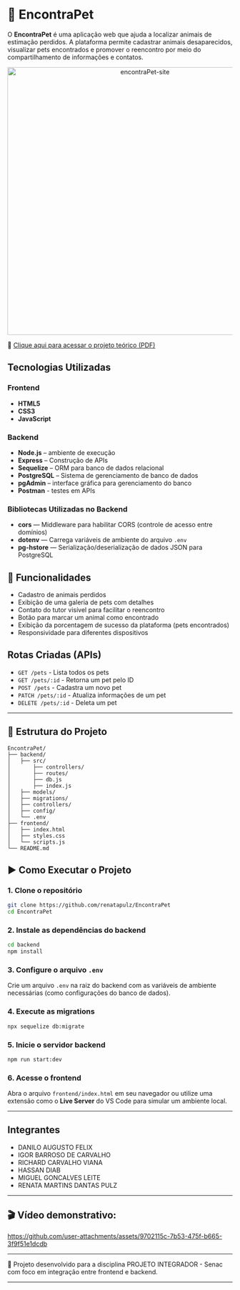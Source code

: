 # 🐾 EncontraPet

O **EncontraPet** é uma aplicação web que ajuda a localizar animais de estimação perdidos. A plataforma permite cadastrar animais desaparecidos, visualizar pets encontrados e promover o reencontro por meio do compartilhamento de informações e contatos.

<div align="center">
  <img width="600" alt="encontraPet-site" src="https://github.com/user-attachments/assets/53290d31-3bd5-40e3-b159-4c07b905458f" />
</div>

📄 [Clique aqui para acessar o projeto teórico (PDF)](./projeto-teorico.pdf)

## Tecnologias Utilizadas

### Frontend
- **HTML5**
- **CSS3**
- **JavaScript**

### Backend
- **Node.js** – ambiente de execução
- **Express** – Construção de APIs
- **Sequelize** – ORM para banco de dados relacional
- **PostgreSQL** – Sistema de gerenciamento de banco de dados
- **pgAdmin** – interface gráfica para gerenciamento do banco
- **Postman** - testes em APIs

### Bibliotecas Utilizadas no Backend

- **cors** — Middleware para habilitar CORS (controle de acesso entre domínios)
- **dotenv** — Carrega variáveis de ambiente do arquivo `.env`
- **pg-hstore** — Serialização/deserialização de dados JSON para PostgreSQL

## 📌 Funcionalidades

- Cadastro de animais perdidos
- Exibição de uma galeria de pets com detalhes
- Contato do tutor visível para facilitar o reencontro
- Botão para marcar um animal como encontrado
- Exibição da porcentagem de sucesso da plataforma (pets encontrados)
- Responsividade para diferentes dispositivos


## Rotas Criadas (APIs)

- `GET /pets` - Lista todos os pets  
- `GET /pets/:id` - Retorna um pet pelo ID  
- `POST /pets` - Cadastra um novo pet  
- `PATCH /pets/:id` - Atualiza informações de um pet  
- `DELETE /pets/:id` - Deleta um pet  

---

## 📁 Estrutura do Projeto

```
EncontraPet/
├── backend/
│   ├── src/
│       ├── controllers/
│       ├── routes/
│       ├── db.js
│       ├── index.js
│   ├── models/
│   ├── migrations/
│   ├── controllers/
│   ├── config/
│   └── .env
├── frontend/
│   ├── index.html
│   ├── styles.css
│   └── scripts.js
└── README.md
```

## ▶️ Como Executar o Projeto

### 1. Clone o repositório
```bash
git clone https://github.com/renatapulz/EncontraPet
cd EncontraPet
```

### 2. Instale as dependências do backend
```bash
cd backend
npm install
```

### 3. Configure o arquivo `.env`
Crie um arquivo `.env` na raiz do backend com as variáveis de ambiente necessárias (como configurações do banco de dados).

### 4. Execute as migrations
```bash
npx sequelize db:migrate
```

### 5. Inicie o servidor backend
```bash
npm run start:dev
```

### 6. Acesse o frontend
Abra o arquivo `frontend/index.html` em seu navegador ou utilize uma extensão como o **Live Server** do VS Code para simular um ambiente local.

---

## Integrantes

- DANILO AUGUSTO FELIX
- IGOR BARROSO DE CARVALHO
- RICHARD CARVALHO VIANA
- HASSAN DIAB
- MIGUEL GONCALVES LEITE
- RENATA MARTINS DANTAS PULZ

---

## 🎬 Vídeo demonstrativo: 

https://github.com/user-attachments/assets/9702115c-7b53-475f-b665-3f9f51e1dcdb

---

📝 Projeto desenvolvido para a disciplina PROJETO INTEGRADOR - Senac com foco em integração entre frontend e backend.

---
